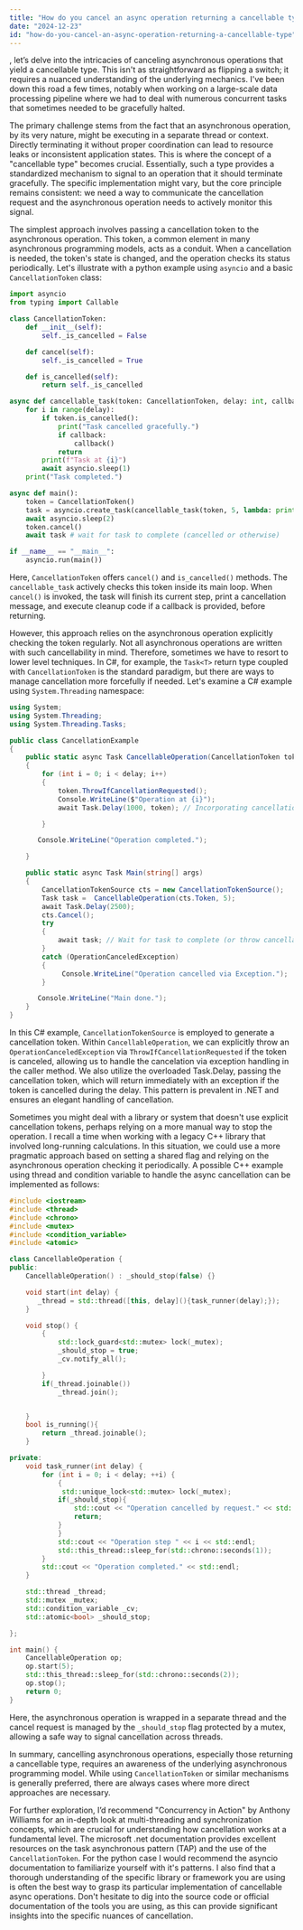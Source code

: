 ```yaml
---
title: "How do you cancel an async operation returning a cancellable type?"
date: "2024-12-23"
id: "how-do-you-cancel-an-async-operation-returning-a-cancellable-type"
---
```


, let’s delve into the intricacies of canceling asynchronous operations that yield a cancellable type. This isn't as straightforward as flipping a switch; it requires a nuanced understanding of the underlying mechanics. I've been down this road a few times, notably when working on a large-scale data processing pipeline where we had to deal with numerous concurrent tasks that sometimes needed to be gracefully halted.

The primary challenge stems from the fact that an asynchronous operation, by its very nature, might be executing in a separate thread or context. Directly terminating it without proper coordination can lead to resource leaks or inconsistent application states. This is where the concept of a "cancellable type" becomes crucial. Essentially, such a type provides a standardized mechanism to signal to an operation that it should terminate gracefully. The specific implementation might vary, but the core principle remains consistent: we need a way to communicate the cancellation request and the asynchronous operation needs to actively monitor this signal.

The simplest approach involves passing a cancellation token to the asynchronous operation. This token, a common element in many asynchronous programming models, acts as a conduit. When a cancellation is needed, the token's state is changed, and the operation checks its status periodically. Let's illustrate with a python example using `asyncio` and a basic `CancellationToken` class:

```python
import asyncio
from typing import Callable

class CancellationToken:
    def __init__(self):
        self._is_cancelled = False

    def cancel(self):
        self._is_cancelled = True

    def is_cancelled(self):
        return self._is_cancelled

async def cancellable_task(token: CancellationToken, delay: int, callback: Callable = None):
    for i in range(delay):
        if token.is_cancelled():
            print("Task cancelled gracefully.")
            if callback:
                callback()
            return
        print(f"Task at {i}")
        await asyncio.sleep(1)
    print("Task completed.")

async def main():
    token = CancellationToken()
    task = asyncio.create_task(cancellable_task(token, 5, lambda: print("Cleanup done")))
    await asyncio.sleep(2)
    token.cancel()
    await task # wait for task to complete (cancelled or otherwise)

if __name__ == "__main__":
    asyncio.run(main())
```

Here, `CancellationToken` offers `cancel()` and `is_cancelled()` methods. The `cancellable_task` actively checks this token inside its main loop. When `cancel()` is invoked, the task will finish its current step, print a cancellation message, and execute cleanup code if a callback is provided, before returning.

However, this approach relies on the asynchronous operation explicitly checking the token regularly. Not all asynchronous operations are written with such cancellability in mind. Therefore, sometimes we have to resort to lower level techniques. In C#, for example, the `Task<T>` return type coupled with `CancellationToken` is the standard paradigm, but there are ways to manage cancellation more forcefully if needed. Let's examine a C# example using `System.Threading` namespace:

```csharp
using System;
using System.Threading;
using System.Threading.Tasks;

public class CancellationExample
{
    public static async Task CancellableOperation(CancellationToken token, int delay)
    {
        for (int i = 0; i < delay; i++)
        {
            token.ThrowIfCancellationRequested();
            Console.WriteLine($"Operation at {i}");
            await Task.Delay(1000, token); // Incorporating cancellation via Task.Delay

        }

       Console.WriteLine("Operation completed.");

    }

    public static async Task Main(string[] args)
    {
        CancellationTokenSource cts = new CancellationTokenSource();
        Task task =  CancellableOperation(cts.Token, 5);
        await Task.Delay(2500);
        cts.Cancel();
        try
        {
            await task; // Wait for task to complete (or throw cancellation exception)
        }
        catch (OperationCanceledException)
        {
             Console.WriteLine("Operation cancelled via Exception.");
        }

       Console.WriteLine("Main done.");
    }
}

```

In this C# example, `CancellationTokenSource` is employed to generate a cancellation token. Within `CancellableOperation`, we can explicitly throw an `OperationCanceledException` via `ThrowIfCancellationRequested` if the token is canceled, allowing us to handle the cancelation via exception handling in the caller method. We also utilize the overloaded Task.Delay, passing the cancellation token, which will return immediately with an exception if the token is cancelled during the delay. This pattern is prevalent in .NET and ensures an elegant handling of cancellation.

Sometimes you might deal with a library or system that doesn't use explicit cancellation tokens, perhaps relying on a more manual way to stop the operation. I recall a time when working with a legacy C++ library that involved long-running calculations. In this situation, we could use a more pragmatic approach based on setting a shared flag and relying on the asynchronous operation checking it periodically. A possible C++ example using thread and condition variable to handle the async cancellation can be implemented as follows:

```cpp
#include <iostream>
#include <thread>
#include <chrono>
#include <mutex>
#include <condition_variable>
#include <atomic>

class CancellableOperation {
public:
    CancellableOperation() : _should_stop(false) {}

    void start(int delay) {
       _thread = std::thread([this, delay](){task_runner(delay);});
    }

    void stop() {
        {
            std::lock_guard<std::mutex> lock(_mutex);
            _should_stop = true;
            _cv.notify_all();

        }
        if(_thread.joinable())
            _thread.join();


    }
    bool is_running(){
        return _thread.joinable();
    }

private:
    void task_runner(int delay) {
        for (int i = 0; i < delay; ++i) {
            {
             std::unique_lock<std::mutex> lock(_mutex);
            if(_should_stop){
                std::cout << "Operation cancelled by request." << std::endl;
                return;
            }
            }
            std::cout << "Operation step " << i << std::endl;
            std::this_thread::sleep_for(std::chrono::seconds(1));
        }
        std::cout << "Operation completed." << std::endl;
    }

    std::thread _thread;
    std::mutex _mutex;
    std::condition_variable _cv;
    std::atomic<bool> _should_stop;

};

int main() {
    CancellableOperation op;
    op.start(5);
    std::this_thread::sleep_for(std::chrono::seconds(2));
    op.stop();
    return 0;
}
```
Here, the asynchronous operation is wrapped in a separate thread and the cancel request is managed by the `_should_stop` flag protected by a mutex, allowing a safe way to signal cancellation across threads.

In summary, cancelling asynchronous operations, especially those returning a cancellable type, requires an awareness of the underlying asynchronous programming model. While using `CancellationToken` or similar mechanisms is generally preferred, there are always cases where more direct approaches are necessary.

For further exploration, I’d recommend "Concurrency in Action" by Anthony Williams for an in-depth look at multi-threading and synchronization concepts, which are crucial for understanding how cancellation works at a fundamental level. The microsoft .net documentation provides excellent resources on the task asynchronous pattern (TAP) and the use of the `CancellationToken`. For the python case I would recommend the asyncio documentation to familiarize yourself with it's patterns. I also find that a thorough understanding of the specific library or framework you are using is often the best way to grasp its particular implementation of cancellable async operations. Don't hesitate to dig into the source code or official documentation of the tools you are using, as this can provide significant insights into the specific nuances of cancellation.
